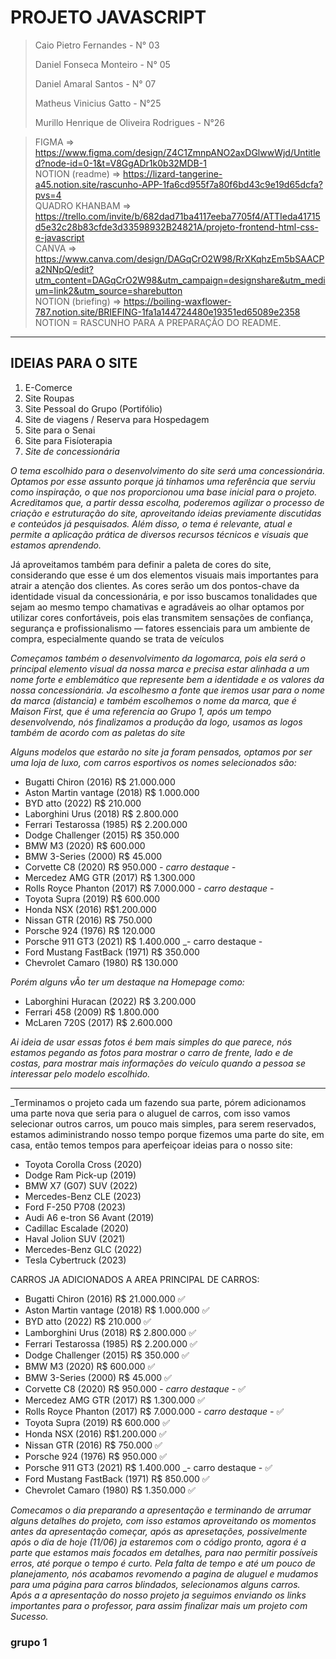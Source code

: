 # PROJETO JAVASCRIPT
> Caio Pietro Fernandes - N° 03
> 
> Daniel Fonseca Monteiro - N° 05
> 
> Daniel Amaral Santos - N° 07
> 
> Matheus Vinicius Gatto - N°25
> 
> Murillo Henrique de Oliveira Rodrigues - N°26


> FIGMA  => https://www.figma.com/design/Z4C1ZmnpANO2axDGlwwWjd/Untitled?node-id=0-1&t=V8GgADr1k0b32MDB-1  
> NOTION (readme) => https://lizard-tangerine-a45.notion.site/rascunho-APP-1fa6cd955f7a80f6bd43c9e19d65dcfa?pvs=4  
> QUADRO KHANBAM => https://trello.com/invite/b/682dad71ba4117eeba7705f4/ATTIeda41715d5e32c28b83cfde3d33598932B24821A/projeto-frontend-html-css-e-javascript  
> CANVA => https://www.canva.com/design/DAGqCrO2W98/RrXKqhzEm5bSAACPa2NNpQ/edit?utm_content=DAGqCrO2W98&utm_campaign=designshare&utm_medium=link2&utm_source=sharebutton  
> NOTION (briefing) => https://boiling-waxflower-787.notion.site/BRIEFING-1fa1a144724480e19351ed65089e2358    
> NOTION = RASCUNHO PARA A PREPARAÇÃO DO README. 
___

## IDEIAS PARA O SITE
1. E-Comerce 
2. Site Roupas
3. Site Pessoal do Grupo (Portifólio)
4. Site de viagens / Reserva para Hospedagem
5. Site para o Senai
6. Site para Fisíoterapia
7. _Site de concessionária_

  _O tema escolhido para o desenvolvimento do site será uma concessionária. Optamos por esse assunto porque já tínhamos uma referência que serviu como inspiração, o que nos proporcionou uma base inicial para o projeto. 
Acreditamos que, a partir dessa escolha, poderemos agilizar o processo de criação e estruturação do site, aproveitando ideias previamente discutidas e conteúdos já pesquisados. 
Além disso, o tema é relevante, atual e permite a aplicação prática de diversos recursos técnicos e visuais que estamos aprendendo._  

  Já aproveitamos também para definir a paleta de cores do site, considerando que esse é um dos elementos visuais mais importantes para atrair a atenção dos clientes. 
As cores serão um dos pontos-chave da identidade visual da concessionária, e por isso buscamos tonalidades que sejam ao mesmo tempo chamativas e agradáveis ao olhar
optamos por utilizar cores confortáveis, pois elas transmitem sensações de confiança, segurança e profissionalismo — fatores essenciais para um ambiente de compra, especialmente quando se trata de veículos

_Começamos também o desenvolvimento da logomarca, pois ela será o principal elemento visual da nossa marca e precisa estar alinhada a um nome forte e emblemático 
que represente bem a identidade e os valores da nossa concessionária._
  _Ja escolhesmo a fonte que iremos usar para o nome da marca (distancia) e também escolhemos o nome da marca, que é Maison First, que é uma referencia ao Grupo 1, após um
tempo desenvolvendo, nós finalizamos a produção da logo, usamos as logos também de acordo com as paletas do site_

  _Alguns modelos que estarão no site ja foram pensados, optamos por ser uma loja de luxo, com carros esportivos os nomes selecionados são:_
  - Bugatti Chiron (2016) R$ 21.000.000 
  - Aston Martin vantage (2018) R$ 1.000.000
  - BYD atto (2022) R$ 210.000
  - Laborghini Urus (2018) R$ 2.800.000
  - Ferrari Testarossa (1985) R$ 2.200.000
  - Dodge Challenger (2015) R$ 350.000
  - BMW M3 (2020) R$ 600.000
  - BMW 3-Series (2000) R$ 45.000
  - Corvette C8 (2020)  R$ 950.000 _- carro destaque -_
  - Mercedez AMG GTR (2017) R$ 1.300.000
  - Rolls Royce Phanton (2017) R$ 7.000.000 _- carro destaque -_ 
  - Toyota Supra (2019) R$ 600.000
  - Honda NSX (2016) R$1.200.000
  - Nissan GTR (2016) R$ 750.000
  - Porsche 924 (1976) R$ 120.000
  - Porsche 911 GT3 (2021) R$ 1.400.000 _- carro destaque -
  - Ford Mustang FastBack (1971) R$ 350.000
  - Chevrolet Camaro (1980) R$ 130.000
  
    
  _Porém alguns vÃo ter um destaque na Homepage como:_
  - Laborghini Huracan (2022) R$ 3.200.000
  - Ferrari 458 (2009) R$ 1.800.000
  - McLaren 720S (2017) R$ 2.600.000

  _Ai ideia de usar essas fotos é bem mais simples do que parece, nós estamos pegando as fotos para mostrar o carro de frente, lado e de costas, para mostrar mais informações do veículo quando a pessoa se interessar pelo modelo escolhido._
___
_Terminamos o projeto cada um fazendo sua parte, pórem adicionamos uma parte nova que seria para o aluguel de carros, com isso vamos selecionar outros carros, um pouco mais simples, para serem reservados, estamos adiministrando nosso tempo porque fizemos uma parte do site, em casa, então temos tempos para aperfeiçoar ideias para o nosso site:
- Toyota Corolla Cross (2020)  
- Dodge Ram Pick-up (2019)  
- BMW X7 (G07) SUV (2022)  
- Mercedes-Benz CLE (2023)  
- Ford F-250 P708 (2023)  
- Audi A6 e-tron S6 Avant (2019)  
- Cadillac Escalade (2020)  
- Haval Jolion SUV (2021)  
- Mercedes-Benz GLC (2022)  
- Tesla Cybertruck (2023)  
  

CARROS JA ADICIONADOS A AREA PRINCIPAL DE CARROS:  

  - Bugatti Chiron (2016) R$ 21.000.000 ✅  
  - Aston Martin vantage (2018) R$ 1.000.000 ✅  
  - BYD atto (2022) R$ 210.000 ✅  
  - Lamborghini Urus (2018) R$ 2.800.000 ✅  
  - Ferrari Testarossa (1985) R$ 2.200.000 ✅    
  - Dodge Challenger (2015) R$ 350.000 ✅  
  - BMW M3 (2020) R$ 600.000 ✅  
  - BMW 3-Series (2000) R$ 45.000 ✅  
  - Corvette C8 (2020)  R$ 950.000 _- carro destaque -_ ✅  
  - Mercedez AMG GTR (2017) R$ 1.300.000 ✅    
  - Rolls Royce Phanton (2017) R$ 7.000.000 _- carro destaque -_ ✅  
  - Toyota Supra (2019) R$ 600.000 ✅  
  - Honda NSX (2016) R$1.200.000 ✅  
  - Nissan GTR (2016) R$ 750.000 ✅  
  - Porsche 924 (1976) R$ 950.000 ✅  
  - Porsche 911 GT3 (2021) R$ 1.400.000 _- carro destaque - ✅  
  - Ford Mustang FastBack (1971) R$ 850.000 ✅  
  - Chevrolet Camaro (1980) R$ 1.350.000 ✅  
  
_Comecamos o dia preparando a apresentação e terminando de arrumar alguns detalhes do projeto, com isso estamos aproveitando os momentos antes da apresentação começar, após as apresetações, possivelmente após o dia de hoje (11/06) ja estaremos com o código pronto, agora é a parte que estamos mais focados em detalhes, para nao permitir possíveis erros, até porque o tempo é curto. Pela falta de tempo e até um pouco de planejamento, nós acabamos revomendo a pagina de aluguel e mudamos para uma página para carros blindados, selecionamos alguns carros._  
_Após a a apresentação do nosso projeto ja seguimos enviando os links importantes para o professor, para assim finalizar mais um projeto com *Sucesso*._
 ### grupo 1
  



